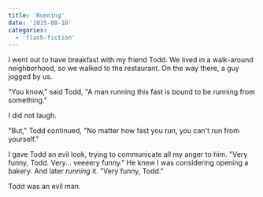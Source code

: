 ```yaml
---
title: 'Running'
date: '2015-08-10'
categories:
  - 'flash-fiction'
---
```


I went out to have breakfast with my friend Todd. We lived in a walk-around
neighborhood, so we walked to the restaurant. On the way there, a guy jogged by
us.

<!-- truncate -->

"You know," said Todd, "A man running this fast is bound to be running from
something."

I did not laugh.

"But," Todd continued, "No matter how fast you run, you can't run from
yourself."

I gave Todd an evil look, trying to communicate all my anger to him. "Very
funny, Todd. Very... veeeery funny." He knew I was considering opening a bakery.
And later _running_ it. "Very funny, Todd."

Todd was an evil man.
